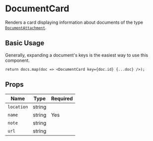 # DocumentCard

Renders a card displaying information about documents of the type [`DocumentAttachment`](https://github.com/folio-org/mod-agreements/blob/master/service/grails-app/domain/org/olf/general/DocumentAttachment.groovy).


## Basic Usage
Generally, expanding a document's keys is the easiest way to use this component.
```
return docs.map(doc => <DocumentCard key={doc.id} {...doc} />);
```

## Props

| Name | Type | Required |
--- | --- | --- |
| `location` | string | |
| `name` | string | Yes |
| `note` | string | |
| `url` | string | |

